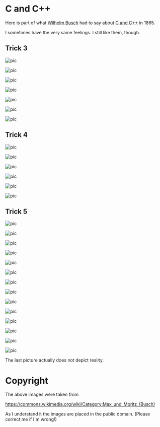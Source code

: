 # C and C++

Here is part of what [Wilhelm Busch](https://en.wikipedia.org/wiki/Wilhelm_Busch)
had to say about [C and C++](https://en.wikipedia.org/wiki/Max_and_Moritz) in 1865.

I sometimes have the very same feelings. I still like them, though.

## Trick 3

![pic](/img/028.png)

![pic](/img/029.png)

![pic](/img/030.png)

![pic](/img/031.png)

![pic](/img/032.png)

![pic](/img/033.png)

![pic](/img/034.png)

## Trick 4

![pic](/img/042.png)

![pic](/img/043.png)

![pic](/img/044.png)

![pic](/img/045.png)

![pic](/img/046.png)

![pic](/img/047.png)

## Trick 5

![pic](/img/050.png)

![pic](/img/051.png)

![pic](/img/052.png)

![pic](/img/053.png)

![pic](/img/054.png)

![pic](/img/055.png)

![pic](/img/056.png)

![pic](/img/057.png)

![pic](/img/058.png)

![pic](/img/059.png)

![pic](/img/060.png)

![pic](/img/061.png)

![pic](/img/062.png)

![pic](/img/063.png)

The last picture actually does not depict reality.

# Copyright

The above images were taken from

https://commons.wikimedia.org/wiki/Category:Max_und_Moritz_(Busch)

As I understand it the images are placed in the public domain. (Please correct me if I'm wrong!)
